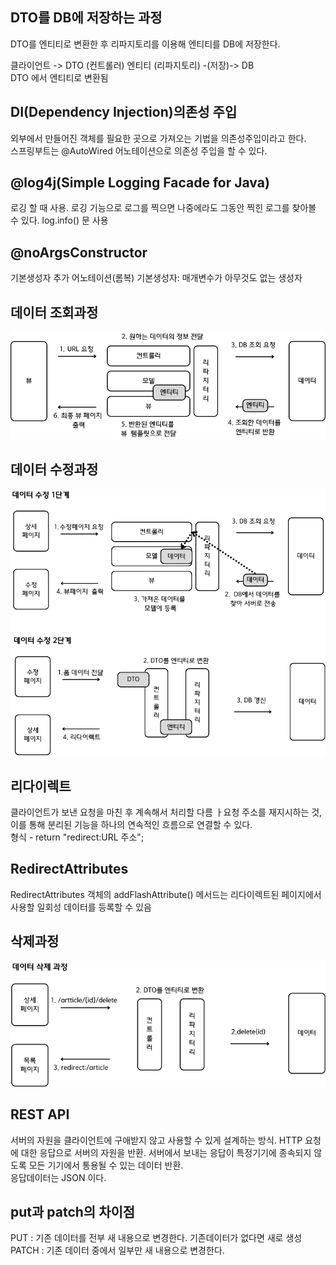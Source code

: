 <h2>DTO를 DB에 저장하는 과정 </h2>
DTO를 엔티티로 변환한 후 리파지토리를 이용해 엔티티를 DB에 저장한다. 

클라이언트 -> DTO (컨트롤러) 엔티티 (리파지토리)  -(저장)-> DB <br/>
DTO 에서 엔티티로 변환됨
              

<h2>DI(Dependency Injection)의존성 주입 </h2>

외부에서 만들어진 객체를 필요한 곳으로 가져오는 기법을 의존성주입이라고 한다. <br/>
스프링부트는 @AutoWired 어노테이션으로 의존성 주입을 할 수 있다. 

<h2>@log4j(Simple Logging Facade for Java)</h2>

로깅 할 때 사용. 로깅 기능으로 로그를 찍으면 나중에라도 그동안 찍힌 로그를 찾아볼 수 있다. log.info() 문 사용

<h2>@noArgsConstructor </h2>
기본생성자 추가 어노테이션(롬복)   기본생성자: 매개변수가 아무것도 없는 생성자

<h2>데이터 조회과정</h2>
<img src="https://github.com/skal48/springboot_JPA/blob/main/%EA%B7%B8%EB%A6%BC/read_process.png?raw=true">

<h2>데이터 수정과정</h2>             
<img src="https://github.com/skal48/springboot_JPA/blob/main/%EA%B7%B8%EB%A6%BC/%EB%8D%B0%EC%9D%B4%ED%84%B0%20%EC%88%98%EC%A0%95.png?raw=true">

<h2>리다이렉트</h2>

클라이언트가 보낸 요청을 마친 후 계속해서 처리할 다름 ㅏ요청 주소를 재지시하는 것, 이를 통해 분리된 기능을 하나의 연속적인 흐름으로 연결할 수 있다. <br/>
형식 - return "redirect:URL 주소"; 

<h2>RedirectAttributes</h2>
RedirectAttributes 객체의  addFlashAttribute() 메서드는 리다이렉트된 페이지에서 사용할 일회성 데이터를 등록할 수 있음

<h2>삭제과정</h2>
<img src="https://raw.githubusercontent.com/skal48/springboot_JPA/5d4cd3fa005f76362b76ac244bd8a70c08de6e4a/%EA%B7%B8%EB%A6%BC/%EB%8D%B0%EC%9D%B4%ED%84%B0%20%EC%82%AD%EC%A0%9C.png">

<h2>REST API</h2>
서버의 자원을 클라이언트에 구애받지 않고 사용할 수 있게 설계하는 방식. HTTP 요청에 대한 응답으로 서버의 자원을 반환. 서버에서 보내는 응답이 특정기기에 종속되지 않도록 모든 기기에서 통용될 수 있는 데이터 반환.<br/>
응답데이터는 JSON 이다.

<h2>put과 patch의 차이점</h2>
PUT : 기존 데이터를 전부 새 내용으로 변경한다. 기존데이터가 없다면 새로 생성
PATCH : 기존 데이터 중에서 일부만 새 내용으로 변경한다.



